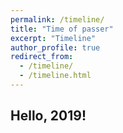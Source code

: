 ```yaml
---
permalink: /timeline/
title: "Time of passer"
excerpt: "Timeline"
author_profile: true
redirect_from:
  - /timeline/
  - /timeline.html
---
```


 Hello, 2019!
 ---
